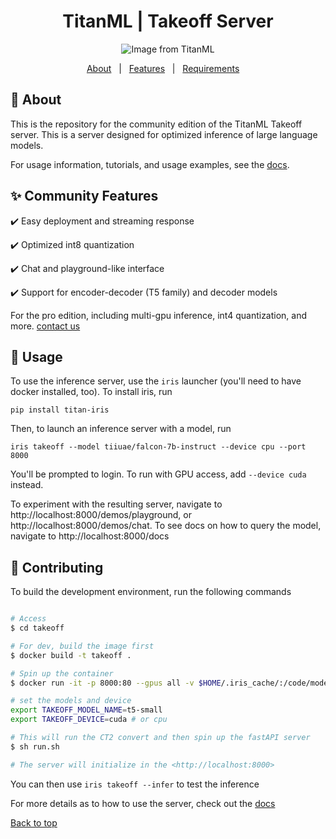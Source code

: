 <h1 align="center">TitanML | Takeoff Server</h1>




<p align="center">
  <img src="https://github.com/titanml/takeoff/assets/6034059/5b561d1a-7be3-4258-bd4d-bb670fdb2c1e" alt="Image from TitanML">
</p>

<p align="center">
  <a href="#dart-about">About</a> &#xa0; | &#xa0; 
  <a href="#sparkles-community-features">Features</a> &#xa0; | &#xa0;
  <a href="#white_check_mark-requirements">Requirements</a> &#xa0; &#xa0;
</p>

## :dart: About ##

This is the repository for the community edition of the TitanML Takeoff server. This is a server designed for optimized inference of large language models. 

For usage information, tutorials, and usage examples, see the [docs](https://docs.titanml.co/docs/titan-takeoff/getting-started).

## :sparkles: Community Features ##

:heavy_check_mark: Easy deployment and streaming response

:heavy_check_mark: Optimized int8 quantization

:heavy_check_mark: Chat and playground-like interface

:heavy_check_mark: Support for encoder-decoder (T5 family) and decoder models

For the pro edition, including multi-gpu inference, int4 quantization, and more. [contact us](mailto:hello@titanml.co)

## 🚊 Usage

To use the inference server, use the `iris` launcher (you'll need to have docker installed, too). To install iris, run 
```
pip install titan-iris
```
Then, to launch an inference server with a model, run 
```
iris takeoff --model tiiuae/falcon-7b-instruct --device cpu --port 8000
```
You'll be prompted to login. To run with GPU access, add `--device cuda` instead. 

To experiment with the resulting server, navigate to http://localhost:8000/demos/playground, or http://localhost:8000/demos/chat. To see docs on how to query the model, navigate to http://localhost:8000/docs

## :checkered_flag: Contributing ##
To build the development environment, run the following commands

```bash

# Access
$ cd takeoff

# For dev, build the image first 
$ docker build -t takeoff . 

# Spin up the container
$ docker run -it -p 8000:80 --gpus all -v $HOME/.iris_cache/:/code/models/  --entrypoint /bin/bash takeoff

# set the models and device
export TAKEOFF_MODEL_NAME=t5-small
export TAKEOFF_DEVICE=cuda # or cpu

# This will run the CT2 convert and then spin up the fastAPI server
$ sh run.sh 

# The server will initialize in the <http://localhost:8000>
```

You can then use `iris takeoff --infer` to test the inference 

For more details as to how to use the server, check out the [docs](https://docs.titanml.co)

<a href="#top">Back to top</a>
